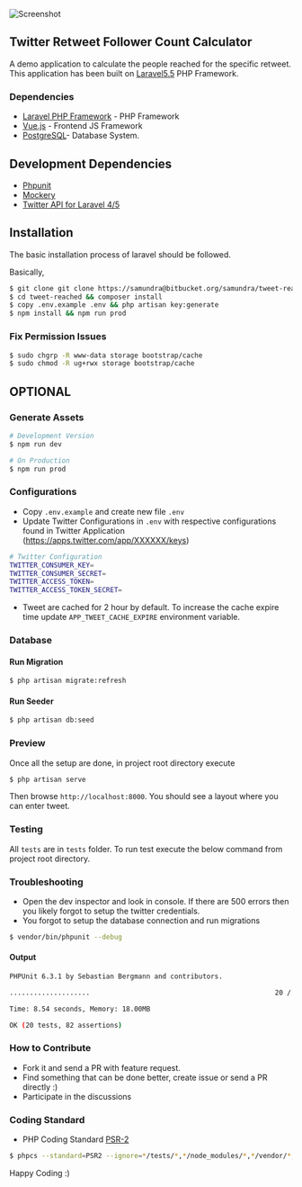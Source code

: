 
![Screenshot](https://user-images.githubusercontent.com/760855/40038695-349921fa-5833-11e8-96c6-96f61741a207.png)

## Twitter Retweet Follower Count Calculator
A demo application to calculate the people reached for the specific retweet.
This application has been built on [Laravel5.5](https://github.com/laravel/laravel/releases/tag/v5.5.0)
PHP Framework.

### Dependencies
- [Laravel PHP Framework](https://laravel.com/) - PHP Framework
- [Vue.js](https://vuejs.org) - Frontend JS Framework
- [PostgreSQL](https://www.postgresql.org/)- Database System.

## Development Dependencies
- [Phpunit](phpunit.de)
- [Mockery](https://github.com/mockery/mockery)
- [Twitter API for Laravel 4/5](https://github.com/thujohn/twitter)

## Installation 
The basic installation process of laravel should be followed.

Basically,

```bash
$ git clone git clone https://samundra@bitbucket.org/samundra/tweet-reached.git
$ cd tweet-reached && composer install
$ copy .env.example .env && php artisan key:generate
$ npm install && npm run prod
```

### Fix Permission Issues
```bash
$ sudo chgrp -R www-data storage bootstrap/cache
$ sudo chmod -R ug+rwx storage bootstrap/cache
```

## OPTIONAL
### Generate Assets
```bash
# Development Version
$ npm run dev

# On Production
$ npm run prod
```

### Configurations
- Copy ```.env.example``` and create new file ```.env```
- Update Twitter Configurations in ```.env``` with respective configurations
found in Twitter Application (https://apps.twitter.com/app/XXXXXX/keys) 
```bash
# Twitter Configuration
TWITTER_CONSUMER_KEY=
TWITTER_CONSUMER_SECRET=
TWITTER_ACCESS_TOKEN=
TWITTER_ACCESS_TOKEN_SECRET=
```
- Tweet are cached for 2 hour by default. To increase the cache expire time update
```APP_TWEET_CACHE_EXPIRE``` environment variable.

### Database
#### Run Migration
```bash
$ php artisan migrate:refresh
```

#### Run Seeder
```bash
$ php artisan db:seed
```

### Preview
Once all the setup are done, in project root directory execute 

```bash
$ php artisan serve
```
Then browse ```http://localhost:8000```. You should see a layout where you can enter tweet.

### Testing
All ```tests``` are in ```tests``` folder. To run test execute the below
command from project root directory.

### Troubleshooting
- Open the dev inspector and look in console. If there are 500 errors then you likely forgot to setup the twitter
credentials.
- You forgot to setup the database connection and run migrations

```bash
$ vendor/bin/phpunit --debug
```
#### Output
```bash
PHPUnit 6.3.1 by Sebastian Bergmann and contributors.

....................                                              20 / 20 (100%)

Time: 8.54 seconds, Memory: 18.00MB

OK (20 tests, 82 assertions)
```

### How to Contribute
- Fork it and send a PR with feature request.
- Find something that can be done better, create issue or send a PR directly :)
- Participate in the discussions

### Coding Standard
- PHP Coding Standard [PSR-2](http://www.php-fig.org/psr/psr-2/)

```bash
$ phpcs --standard=PSR2 --ignore=*/tests/*,*/node_modules/*,*/vendor/*,*/public/*,*/storage/*,*/resources/*,*/bootstrap/cache/* .
```

Happy Coding :)
